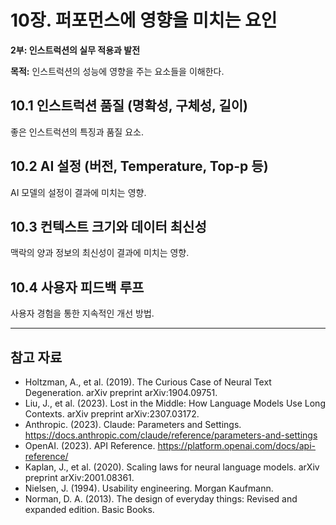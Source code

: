 # 10장. 퍼포먼스에 영향을 미치는 요인

**2부: 인스트럭션의 실무 적용과 발전**

**목적:** 인스트럭션의 성능에 영향을 주는 요소들을 이해한다.

## 10.1 인스트럭션 품질 (명확성, 구체성, 길이)
좋은 인스트럭션의 특징과 품질 요소.

## 10.2 AI 설정 (버전, Temperature, Top-p 등)
AI 모델의 설정이 결과에 미치는 영향.

## 10.3 컨텍스트 크기와 데이터 최신성
맥락의 양과 정보의 최신성이 결과에 미치는 영향.

## 10.4 사용자 피드백 루프
사용자 경험을 통한 지속적인 개선 방법.

---

## 참고 자료

- Holtzman, A., et al. (2019). The Curious Case of Neural Text Degeneration. arXiv preprint arXiv:1904.09751.
- Liu, J., et al. (2023). Lost in the Middle: How Language Models Use Long Contexts. arXiv preprint arXiv:2307.03172.
- Anthropic. (2023). Claude: Parameters and Settings. https://docs.anthropic.com/claude/reference/parameters-and-settings
- OpenAI. (2023). API Reference. https://platform.openai.com/docs/api-reference/
- Kaplan, J., et al. (2020). Scaling laws for neural language models. arXiv preprint arXiv:2001.08361.
- Nielsen, J. (1994). Usability engineering. Morgan Kaufmann.
- Norman, D. A. (2013). The design of everyday things: Revised and expanded edition. Basic Books.
